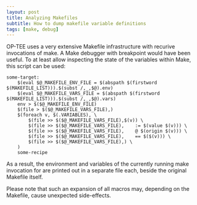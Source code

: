 ```yaml
---
layout: post
title: Analyzing Makefiles
subtitle: How to dump makefile variable definitions
tags: [make, debug]
---
```


OP-TEE uses a very extensive Makefile infrastructure with recurive invocations of make. A Make debugger with breakpoint would have been useful. To at least allow inspecting the state of the variables within Make, this script can be used:

```make
some-target:
	$(eval $@_MAKEFILE_ENV_FILE = $(abspath $(firstword $(MAKEFILE_LIST))).$(subst /,_,$@).env)
	$(eval $@_MAKEFILE_VARS_FILE = $(abspath $(firstword $(MAKEFILE_LIST))).$(subst /,_,$@).vars)
	env > $($@_MAKEFILE_ENV_FILE)
	$(file > $($@_MAKEFILE_VARS_FILE),)
	$(foreach v, $(.VARIABLES), \
		$(file >> $($@_MAKEFILE_VARS_FILE),$(v)) \
		$(file >> $($@_MAKEFILE_VARS_FILE),    := $(value $(v))) \
		$(file >> $($@_MAKEFILE_VARS_FILE),    @ $(origin $(v))) \
		$(file >> $($@_MAKEFILE_VARS_FILE),    == $($(v))) \
		$(file >> $($@_MAKEFILE_VARS_FILE),) \
	)
	some-recipe
```

As a result, the environment and variables of the currently running make invocation for are printed out in a separate file each, beside the original Makefile itself.

Please note that such an expansion of all macros may, depending on the Makefile, cause unexpected side-effects.
